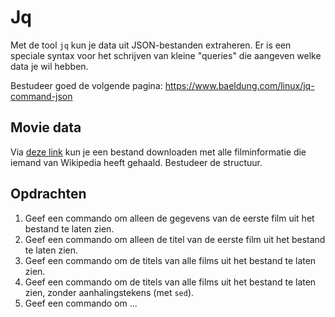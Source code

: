 # Jq

Met de tool `jq` kun je data uit JSON-bestanden extraheren. Er is een speciale syntax voor het schrijven van kleine "queries" die aangeven welke data je wil hebben.

Bestudeer goed de volgende pagina: <https://www.baeldung.com/linux/jq-command-json>

## Movie data

Via [deze link](https://raw.githubusercontent.com/prust/wikipedia-movie-data/master/movies.json) kun je een bestand downloaden met alle filminformatie die iemand van Wikipedia heeft gehaald. Bestudeer de structuur.

## Opdrachten

1. Geef een commando om alleen de gegevens van de eerste film uit het bestand te laten zien.
2. Geef een commando om alleen de titel van de eerste film uit het bestand te laten zien.
3. Geef een commando om de titels van alle films uit het bestand te laten zien.
4. Geef een commando om de titels van alle films uit het bestand te laten zien, zonder aanhalingstekens (met `sed`).
5. Geef een commando om ...


